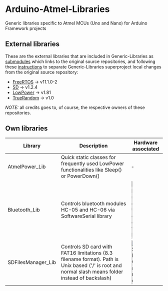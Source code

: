 # Arduino-Atmel-Libraries
Generic libraries specific to Atmel MCUs (Uno and Nano) for Arduino Framework projects 

## External libraries
These are the external libraries that are included in Generic-Libraries as [submodules](https://git-scm.com/book/en/v2/Git-Tools-Submodules) which links to the original source repositories, and following these [instructions](https://stackoverflow.com/questions/10856138/make-change-to-a-git-submodule-and-keep-the-changes?utm_medium=organic&utm_source=google_rich_qa&utm_campaign=google_rich_qa) to separate Generic-Libraries superproject local changes from the original source repository:
- [FreeRTOS](https://github.com/feilipu/Arduino_FreeRTOS_Library)   -> v11.1.0-2
- [SD](https://github.com/arduino-libraries/SD)                     -> v1.2.4
- [LowPower](https://github.com/rocketscream/Low-Power)             -> v1.81
- [TrueRandom](https://github.com/sirleech/TrueRandom)              -> v1.0

*NOTE:* all credits goes to, of course, the respective owners of these repositories.

## Own libraries
| Library | Description | Hardware associated |
| ------- | ----------- | ------------------- |
| AtmelPower_Lib | Quick static classes for frequently used LowPower functionalities like Sleep() or PowerDown() | - |
| Bluetooth_Lib | Controls bluetooth modules HC-05 and HC-06 via SoftwareSerial library | <img src="https://i2.wp.com/www.martyncurrey.com/wp-content/uploads/2015/08/HC-05-FC-114-HC-06-FC-114_1200-584x400.jpg" width="20%" alt="Bluetooth"> |
| SDFilesManager_Lib | Controls SD card with FAT16 limitations (8.3 filename format). Path is Unix based ('/' is root and normal slash means folder instead of backslash) | <img src="https://ae01.alicdn.com/kf/HTB1whIjXs_vK1RkSmRyq6xwupXaD/Micro-SD-Storage-Board-TF-Card-Module-Slot-Socket-Memory-Shield-Module-SPI-for-Arduino-Micro.jpg" width="25%" alt="SD Card"> |